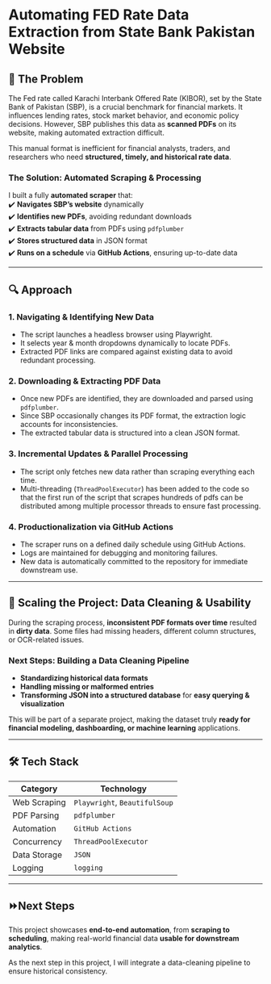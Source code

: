 
# **Automating FED Rate Data Extraction from State Bank Pakistan Website**  

## **📌 The Problem**  

The Fed rate called Karachi Interbank Offered Rate (KIBOR), set by the State Bank of Pakistan (SBP), is a crucial benchmark for financial markets. It influences lending rates, stock market behavior, and economic policy decisions. However, SBP publishes this data as **scanned PDFs** on its website, making automated extraction difficult.  

This manual format is inefficient for financial analysts, traders, and researchers who need **structured, timely, and historical rate data**.  

### **The Solution: Automated Scraping & Processing**  

I built a fully **automated scraper** that:  
✔️ **Navigates SBP’s website** dynamically  
✔️ **Identifies new PDFs**, avoiding redundant downloads  
✔️ **Extracts tabular data** from PDFs using `pdfplumber`  
✔️ **Stores structured data** in JSON format  
✔️ **Runs on a schedule** via **GitHub Actions**, ensuring up-to-date data  

---

## **🔍 Approach**  

### **1. Navigating & Identifying New Data**  

- The script launches a headless browser using Playwright.  
- It selects year & month dropdowns dynamically to locate PDFs.  
- Extracted PDF links are compared against existing data to avoid redundant processing.  

### **2. Downloading & Extracting PDF Data**  

- Once new PDFs are identified, they are downloaded and parsed using `pdfplumber`.  
- Since SBP occasionally changes its PDF format, the extraction logic accounts for inconsistencies.  
- The extracted tabular data is structured into a clean JSON format.  

### **3. Incremental Updates & Parallel Processing**  

- The script only fetches new data rather than scraping everything each time.  
- Multi-threading (`ThreadPoolExecutor`) has been added to the code so that the first run of the script that scrapes hundreds of pdfs can be distributed among multiple processor threads to ensure fast processing.  

### **4. Productionalization via GitHub Actions**  

- The scraper runs on a defined daily schedule using GitHub Actions.  
- Logs are maintained for debugging and monitoring failures.  
- New data is automatically committed to the repository for immediate downstream use.  

---

## 🚀 **Scaling the Project: Data Cleaning & Usability**  

During the scraping process, **inconsistent PDF formats over time** resulted in **dirty data**. Some files had missing headers, different column structures, or OCR-related issues.  

### **Next Steps: Building a Data Cleaning Pipeline**  
- **Standardizing historical data formats**  
- **Handling missing or malformed entries**  
- **Transforming JSON into a structured database** for **easy querying & visualization**  

This will be part of a separate project, making the dataset truly **ready for financial modeling, dashboarding, or machine learning** applications.  

---

## **🛠️ Tech Stack**  

| **Category**  | **Technology** |
|--------------|--------------|
| Web Scraping | `Playwright`, `BeautifulSoup` |
| PDF Parsing  | `pdfplumber` |
| Automation   | `GitHub Actions` |
| Concurrency  | `ThreadPoolExecutor` |
| Data Storage | `JSON` |
| Logging      | `logging` |


---

## **⏩Next Steps**

This project showcases **end-to-end automation**, from **scraping to scheduling**, making real-world financial data **usable for downstream analytics**.  

As the next step in this project, I will integrate a data-cleaning pipeline to ensure historical consistency.  


